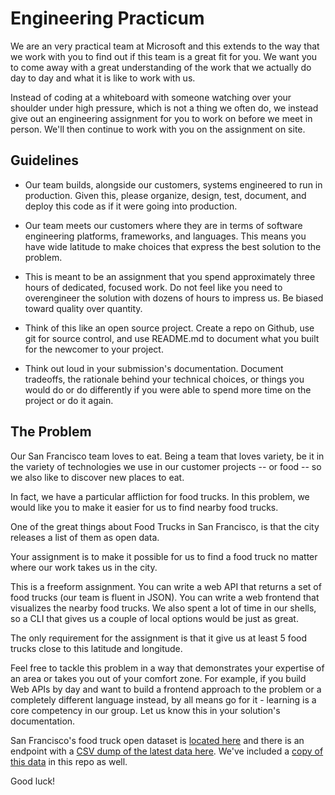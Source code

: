 # Engineering Practicum

We are an very practical team at Microsoft and this extends to the way that we work with you to find out if this team is a great fit for you. We want you to come away with a great understanding of the work that we actually do day to day and what it is like to work with us.

Instead of coding at a whiteboard with someone watching over your shoulder under high pressure, which is not a thing we often do, we instead give out an engineering assignment for you to work on before we meet in person. We'll then continue to work with you on the assignment on site.

## Guidelines

-   Our team builds, alongside our customers, systems engineered to run in production. Given this, please organize, design, test, document, and deploy this code as if it were going into production.

*   Our team meets our customers where they are in terms of software engineering platforms, frameworks, and languages. This means you have wide latitude to make choices that express the best solution to the problem.

*   This is meant to be an assignment that you spend approximately three hours of dedicated, focused work. Do not feel like you need to overengineer the solution with dozens of hours to impress us. Be biased toward quality over quantity.

*   Think of this like an open source project. Create a repo on Github, use git for source control, and use README.md to document what you built for the newcomer to your project.

*   Think out loud in your submission's documentation. Document tradeoffs, the rationale behind your technical choices, or things you would do or do differently if you were able to spend more time on the project or do it again.

## The Problem

Our San Francisco team loves to eat. Being a team that loves variety, be it in the variety of technologies we use in our customer projects -- or food -- so we also like to discover new places to eat.

In fact, we have a particular affliction for food trucks. In this problem, we would like you to make it easier for us to find nearby food trucks.

One of the great things about Food Trucks in San Francisco, is that the city releases a list of them as open data.

Your assignment is to make it possible for us to find a food truck no matter where our work takes us in the city.

This is a freeform assignment. You can write a web API that returns a set of food trucks (our team is fluent in JSON). You can write a web frontend that visualizes the nearby food trucks. We also spent a lot of time in our shells, so a CLI that gives us a couple of local options would be just as great.

The only requirement for the assignment is that it give us at least 5 food trucks close to this latitude and longitude.

Feel free to tackle this problem in a way that demonstrates your expertise of an area or takes you out of your comfort zone. For example, if you build Web APIs by day and want to build a frontend approach to the problem or a completely different language instead, by all means go for it - learning is a core competency in our group. Let us know this in your solution's documentation.

San Francisco's food truck open dataset is [located here](https://data.sfgov.org/Economy-and-Community/Mobile-Food-Facility-Permit/rqzj-sfat/data) and there is an endpoint with a [CSV dump of the latest data here](https://data.sfgov.org/api/views/rqzj-sfat/rows.csv). We've included a [copy of this data](./Mobile_Food_Facility_Permit.csv) in this repo as well.

Good luck!
